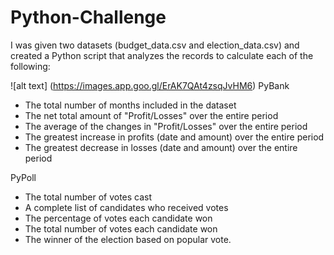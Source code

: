 # Python-Challenge

I was given two datasets (budget_data.csv and election_data.csv) and created a Python script that analyzes the records to calculate each of the following:

![alt text] (https://images.app.goo.gl/ErAK7QAt4zsqJvHM6)
PyBank
*   The total number of months included in the dataset
*	The net total amount of "Profit/Losses" over the entire period
*	The average of the changes in "Profit/Losses" over the entire period
*	The greatest increase in profits (date and amount) over the entire period
*	The greatest decrease in losses (date and amount) over the entire period

PyPoll
*	The total number of votes cast
*	A complete list of candidates who received votes
*	The percentage of votes each candidate won
*	The total number of votes each candidate won
*	The winner of the election based on popular vote.
